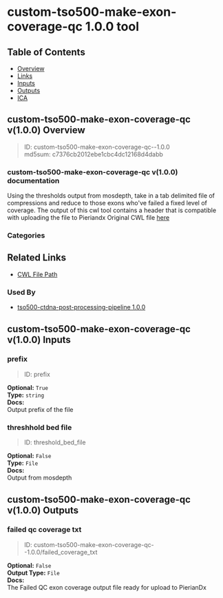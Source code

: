 
custom-tso500-make-exon-coverage-qc 1.0.0 tool
==============================================

## Table of Contents
  
- [Overview](#custom-tso500-make-exon-coverage-qc-v100-overview)  
- [Links](#related-links)  
- [Inputs](#custom-tso500-make-exon-coverage-qc-v100-inputs)  
- [Outputs](#custom-tso500-make-exon-coverage-qc-v100-outputs)  
- [ICA](#ica)  


## custom-tso500-make-exon-coverage-qc v(1.0.0) Overview



  
> ID: custom-tso500-make-exon-coverage-qc--1.0.0  
> md5sum: c7376cb2012ebe1cbc4dc12168d4dabb

### custom-tso500-make-exon-coverage-qc v(1.0.0) documentation
  
Using the thresholds output from mosdepth, take in a tab delimited file of compressions and
reduce to those exons who've failed a fixed level of coverage.
The output of this cwl tool contains a header that is compatible with uploading the file to Pieriandx
Original CWL file [here](https://github.com/YinanWang16/tso500-ctdna-post-processing/blob/main/cwl/tools/mosdepth/mosdepth-thresholds-bed-to-coverage-QC-step.cwl)

### Categories
  


## Related Links
  
- [CWL File Path](../../../../../../tools/custom-tso500-make-exon-coverage-qc/1.0.0/custom-tso500-make-exon-coverage-qc__1.0.0.cwl)  


### Used By
  
- [tso500-ctdna-post-processing-pipeline 1.0.0](../../../workflows/tso500-ctdna-post-processing-pipeline/1.0.0/tso500-ctdna-post-processing-pipeline__1.0.0.md)  

  


## custom-tso500-make-exon-coverage-qc v(1.0.0) Inputs

### prefix



  
> ID: prefix
  
**Optional:** `True`  
**Type:** `string`  
**Docs:**  
Output prefix of the file


### threshhold bed file



  
> ID: threshold_bed_file
  
**Optional:** `False`  
**Type:** `File`  
**Docs:**  
Output from mosdepth

  


## custom-tso500-make-exon-coverage-qc v(1.0.0) Outputs

### failed qc coverage txt



  
> ID: custom-tso500-make-exon-coverage-qc--1.0.0/failed_coverage_txt  

  
**Optional:** `False`  
**Output Type:** `File`  
**Docs:**  
The Failed QC exon coverage output file ready for upload to PierianDx
  

  

